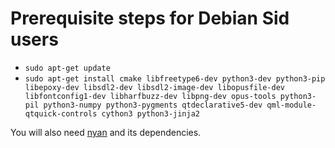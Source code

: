 # Prerequisite steps for Debian Sid users

 - `sudo apt-get update`
 - `sudo apt-get install cmake libfreetype6-dev python3-dev python3-pip libepoxy-dev libsdl2-dev libsdl2-image-dev libopusfile-dev libfontconfig1-dev libharfbuzz-dev libpng-dev opus-tools python3-pil python3-numpy python3-pygments qtdeclarative5-dev qml-module-qtquick-controls cython3 python3-jinja2`

You will also need [nyan](https://github.com/SFTtech/nyan/blob/master/doc/building.md) and its dependencies.
